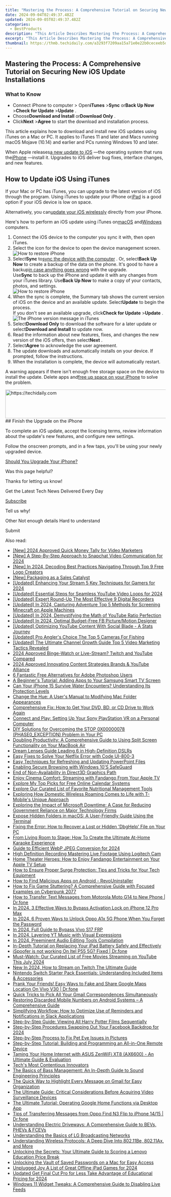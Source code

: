 ```yaml
---
title: "Mastering the Process: A Comprehensive Tutorial on Securing New iOS Update Installations"
date: 2024-09-04T02:49:37.482Z
updated: 2024-09-05T02:49:37.482Z
categories:
  - BestProducts
description: "This Article Describes Mastering the Process: A Comprehensive Tutorial on Securing New iOS Update Installations"
excerpt: "This Article Describes Mastering the Process: A Comprehensive Tutorial on Securing New iOS Update Installations"
thumbnail: https://thmb.techidaily.com/a3293f7209aa15a71e0e22b0ceceeb5d43595d799fa4a5a92be66390c4a5c2d5.jpg
---
```


## Mastering the Process: A Comprehensive Tutorial on Securing New iOS Update Installations
### What to Know

* Connect iPhone to computer > Open**iTunes** \>**Sync** or**Back Up Now** \>**Check for Update** \>**Update** .
* Choose**Download and Install** or**Download Only** .
* Click**Next** \>**Agree** to start the download and installation process.

 This article explains how to download and install new iOS updates using iTunes on a Mac or PC. It applies to iTunes 11 and later and Macs running macOS Mojave (10.14) and earlier and PCs running Windows 10 and later.

 When Apple releases[a new update to iOS](https://www.lifewire.com/ios-versions-4147730) —the operating system that runs the[iPhone](https://www.lifewire.com/pick-best-iphone-for-you-1999293) —install it. Upgrades to iOS deliver bug fixes, interface changes, and new features.

## How to Update iOS Using iTunes

 If your Mac or PC has iTunes, you can upgrade to the latest version of iOS through the program. Using iTunes to update your iPhone or[iPad](https://www.lifewire.com/why-cant-i-upgrade-ipad-1994326) is a good option if your iOS device is low on space.

 Alternatively, you can[update your iOS wirelessly](https://www.lifewire.com/upgrade-ios-on-iphone-connecting-itunes-1999188) directly from your iPhone.

 Here's how to perform an iOS update using iTunes on[macOS](https://www.lifewire.com/what-is-macos-4691239) and[Windows](https://www.lifewire.com/brief-history-of-microsoft-windows-3507078) computers.

1. Connect the iOS device to the computer you sync it with, then open iTunes.
2. Select the icon for the device to open the device management screen.  
![How to restore iPhone](https://www.lifewire.com/thmb/64V3QGUEgeSdmkWN46eKp1DACBY=/1500x0/filters:no_upscale():max_bytes(150000):strip_icc():format(webp)/001-how-to-restore-an-iphone-577630-96c8daae9421440fb79e6b2625de9d57.jpg)
3. Select**Sync** to[sync the device with the computer](https://www.lifewire.com/sync-iphone-to-computer-2000128) . Or, select**Back Up Now** to create a backup of the data on the phone. It's good to have a backup[in case anything goes wrong](https://www.lifewire.com/restore-iphone-from-backup-2000296) with the upgrade.  
 Use**Sync** to back up the iPhone and update it with any changes from your iTunes library. Use**Back Up Now** to make a copy of your contacts, photos, and settings.  
![How to restore iPhone](https://www.lifewire.com/thmb/OTxm37NI10tJP5VSAoT6KGLe-i8=/1500x0/filters:no_upscale():max_bytes(150000):strip_icc():format(webp)/002-how-to-restore-an-iphone-577630-fede4c16de1a403d9b5b15c9f2c3ba00.jpg)
4. When the sync is complete, the Summary tab shows the current version of iOS on the device and an available update. Select**Update** to begin the process.  
 If you don't see an available upgrade, click**Check for Update** \>**Update** .  
![The iPhone version message in iTunes](https://www.lifewire.com/thmb/lSuuSjKRGv0JzuM44KaQfl5FdYk=/1500x0/filters:no_upscale():max_bytes(150000):strip_icc():format(webp)/001-upgrade-iphones-operating-system-2000293-62208cc4e98e45ae8cf5e1d6b7b45173.jpg)
5. Select**Download Only** to download the software for a later update or select**Download and Install** to update now.
6. Read the information about new features, fixes, and changes the new version of the iOS offers, then select**Next** .
7. Select**Agree** to acknowledge the user agreement.
8. The update downloads and automatically installs on your device. If prompted, follow the instructions.
9. When the installation is complete, the device will automatically restart.

 A warning appears if there isn't enough free storage space on the device to install the update. Delete apps and[free up space on your iPhone](https://www.lifewire.com/update-iphone-with-low-storage-4125574) to solve the problem.

<!-- affiliate ads begin -->
<a href="https://appsumo.8odi.net/c/5597632/2094477/7443" target="_top" id="2094477">
  <img src="//a.impactradius-go.com/display-ad/7443-2094477" border="0" alt="https://techidaily.com" width="728" height="90"/>
</a>
<img height="0" width="0" src="https://appsumo.8odi.net/i/5597632/2094477/7443" style="position:absolute;visibility:hidden;" border="0" />
<!-- affiliate ads end -->
## Finish the Upgrade on the iPhone

 To complete an iOS update, accept the licensing terms, review information about the update's new features, and configure new settings.

 Follow the onscreen prompts, and in a few taps, you'll be using your newly upgraded device.

[Should You Upgrade Your iPhone?](https://www.lifewire.com/should-you-upgrade-your-iphone-7968413)

Was this page helpful?

Thanks for letting us know!

 Get the Latest Tech News Delivered Every Day

[Subscribe](https://www.lifewire.com/#)

Tell us why!

 Other  Not enough details  Hard to understand

 Submit

<ins class="adsbygoogle"
     style="display:block"
     data-ad-format="autorelaxed"
     data-ad-client="ca-pub-7571918770474297"
     data-ad-slot="1223367746"></ins>



<ins class="adsbygoogle"
     style="display:block"
     data-ad-client="ca-pub-7571918770474297"
     data-ad-slot="8358498916"
     data-ad-format="auto"
     data-full-width-responsive="true"></ins>

<span class="atpl-alsoreadstyle">Also read:</span>
<div><ul>
<li><a href="https://youtube-lab.techidaily.com/024-approved-quick-money-tally-for-video-marketers/"><u>[New] 2024 Approved  Quick Money Tally for Video Marketers</u></a></li>
<li><a href="https://snapchat-videos.techidaily.com/new-a-step-by-step-approach-to-snapchat-video-communication-for-2024/"><u>[New] A Step-By-Step Approach to Snapchat Video Communication for 2024</u></a></li>
<li><a href="https://facebook-record-videos.techidaily.com/new-in-2024-decoding-best-practices-navigating-through-top-9-free-logo-creators/"><u>[New] In 2024, Decoding Best Practices  Navigating Through Top 9 Free Logo Creators</u></a></li>
<li><a href="https://extra-support.techidaily.com/new-packaging-as-a-sales-catalyst/"><u>[New] Packaging as a Sales Catalyst</u></a></li>
<li><a href="https://remote-screen-capture.techidaily.com/updated-enhancing-your-stream-5-key-techniques-for-gamers-for-2024/"><u>[Updated] Enhancing Your Stream  5 Key Techniques for Gamers for 2024</u></a></li>
<li><a href="https://facebook-video-share.techidaily.com/updated-essential-steps-for-seamless-youtube-video-loops-for-2024/"><u>[Updated] Essential Steps for Seamless YouTube Video Loops for 2024</u></a></li>
<li><a href="https://screen-recording.techidaily.com/updated-expert-round-up-the-most-effective-9-digital-recorders/"><u>[Updated] Expert Round-Up  The Most Effective 9 Digital Recorders</u></a></li>
<li><a href="https://screen-activity-recording.techidaily.com/updated-in-2024-capturing-adventure-top-5-methods-for-screening-minecraft-on-apple-machines/"><u>[Updated] In 2024, Capturing Adventure  Top 5 Methods for Screening Minecraft on Apple Machines</u></a></li>
<li><a href="https://facebook-video-share.techidaily.com/updated-in-2024-demystifying-the-math-of-youtube-ratio-perfection/"><u>[Updated] In 2024, Demystifying the Math of YouTube Ratio Perfection</u></a></li>
<li><a href="https://facebook-video-content.techidaily.com/updated-in-2024-optimal-budget-free-fb-picturemotion-designer/"><u>[Updated] In 2024, Optimal Budget-Free FB Picture/Motion Designer</u></a></li>
<li><a href="https://facebook-video-footage.techidaily.com/updated-optimizing-youtube-content-with-social-blade-a-stats-journey/"><u>[Updated] Optimizing YouTube Content With Social Blade - A Stats Journey</u></a></li>
<li><a href="https://extra-approaches.techidaily.com/updated-pro-anglers-choice-the-top-5-cameras-for-fishing/"><u>[Updated] Pro Angler's Choice  The Top 5 Cameras For Fishing</u></a></li>
<li><a href="https://youtube-blog.techidaily.com/ed-the-ultimate-channel-growth-guide-top-5-video-marketing-tactics-revealed/"><u>[Updated] The Ultimate Channel Growth Guide  Top 5 Video Marketing Tactics Revealed</u></a></li>
<li><a href="https://extra-tips.techidaily.com/2024-approved-binge-watch-or-live-stream-twitch-and-youtube-compared/"><u>2024 Approved  Binge-Watch or Live-Stream? Twitch and YouTube Compared</u></a></li>
<li><a href="https://some-knowledge.techidaily.com/2024-approved-innovating-content-strategies-brands-and-youtube-alliance/"><u>2024 Approved  Innovating Content Strategies  Brands & YouTube Alliance</u></a></li>
<li><a href="https://tech-recovery.techidaily.com/6-fantastic-free-alternatives-for-adobe-photoshop-users/"><u>6 Fantastic Free Alternatives for Adobe Photoshop Users</u></a></li>
<li><a href="https://tech-recovery.techidaily.com/a-beginners-tutorial-adding-apps-to-your-samsung-smart-tv-screen/"><u>A Beginner's Tutorial: Adding Apps to Your Samsung Smart TV Screen</u></a></li>
<li><a href="https://tech-recovery.techidaily.com/can-your-iphone-15-survive-water-encounters-understanding-its-protection-levels/"><u>Can Your iPhone 15 Survive Water Encounters? Understanding Its Protection Levels</u></a></li>
<li><a href="https://tech-recovery.techidaily.com/change-the-hue-a-users-manual-to-modifying-mac-folder-appearances/"><u>Change the Hue: A User's Manual to Modifying Mac Folder Appearances</u></a></li>
<li><a href="https://tech-recovery.techidaily.com/1722868885876-comprehensive-fix-how-to-get-your-dvd-bd-or-cd-drive-to-work-again/"><u>Comprehensive Fix: How to Get Your DVD, BD, or CD Drive to Work Again</u></a></li>
<li><a href="https://tech-recovery.techidaily.com/connect-and-play-setting-up-your-sony-playstation-vr-on-a-personal-computer/"><u>Connect and Play: Setting Up Your Sony PlayStation VR on a Personal Computer</u></a></li>
<li><a href="https://tech-recovery.techidaily.com/diy-solutions-for-overcoming-the-stop-0x00000078-phase0exception-problem-in-your-pc/"><u>DIY Solutions for Overcoming the STOP 0X00000078 (PHASE0_EXCEPTION) Problem in Your PC</u></a></li>
<li><a href="https://tech-recovery.techidaily.com/doubling-productivity-a-comprehensive-guide-to-using-split-screen-functionality-on-your-macbook-air/"><u>Doubling Productivity: A Comprehensive Guide to Using Split Screen Functionality on Your MacBook Air</u></a></li>
<li><a href="https://extra-tips.techidaily.com/dream-lenses-guide-leading-6-in-high-definition-dslrs/"><u>Dream Lenses Guide  Leading 6 in High-Definition DSLRs</u></a></li>
<li><a href="https://tech-recovery.techidaily.com/easy-fixes-to-solve-your-netflix-error-with-code-ui-800-3/"><u>Easy Fixes to Solve Your Netflix Error with Code UI-800-3</u></a></li>
<li><a href="https://tech-recovery.techidaily.com/easy-techniques-for-refreshing-and-updating-powerpoint-files/"><u>Easy Techniques for Refreshing and Updating PowerPoint Files</u></a></li>
<li><a href="https://windows11.techidaily.com/enabling-secure-browsing-with-windows-10s-safeguard/"><u>Enabling Secure Browsing with Windows 10’S SafeGuard</u></a></li>
<li><a href="https://graphic-issues.techidaily.com/end-of-non-availability-in-direct3d-graphics-path/"><u>End of Non-Availability in Direct3D Graphics Path</u></a></li>
<li><a href="https://tech-recovery.techidaily.com/enjoy-cinema-comfort-streaming-with-fandango-from-your-apple-tv/"><u>Enjoy Cinema Comfort: Streaming with Fandango From Your Apple TV</u></a></li>
<li><a href="https://tech-recovery.techidaily.com/explore-my-top-picks-for-free-online-calendar-systems/"><u>Explore My Top Picks for Free Online Calendar Systems</u></a></li>
<li><a href="https://tech-recovery.techidaily.com/explore-our-curated-list-of-favorite-nutritional-management-tools/"><u>Explore Our Curated List of Favorite Nutritional Management Tools</u></a></li>
<li><a href="https://tech-recovery.techidaily.com/exploring-how-domestic-wireless-roaming-comes-to-life-with-t-mobiles-unique-approach/"><u>Exploring How Domestic Wireless Roaming Comes to Life with T-Mobile's Unique Approach</u></a></li>
<li><a href="https://tech-recovery.techidaily.com/exploring-the-impact-of-microsoft-downtime-a-case-for-reducing-government-reliance-on-major-technology-firms/"><u>Exploring the Impact of Microsoft Downtime: A Case for Reducing Government Reliance on Major Technology Firms</u></a></li>
<li><a href="https://tech-recovery.techidaily.com/expose-hidden-folders-in-macos-a-user-friendly-guide-using-the-terminal/"><u>Expose Hidden Folders in macOS: A User-Friendly Guide Using the Terminal</u></a></li>
<li><a href="https://tech-recovery.techidaily.com/fixing-the-error-how-to-recover-a-lost-or-hidden-dbghelp-file-on-your-pc/"><u>Fixing the Error: How to Recover a Lost or Hidden 'DbgHelp' File on Your PC</u></a></li>
<li><a href="https://tech-recovery.techidaily.com/from-living-room-to-stage-how-to-create-the-ultimate-at-home-karaoke-experience/"><u>From Living Room to Stage: How To Create the Ultimate At-Home Karaoke Experience</u></a></li>
<li><a href="https://some-techniques.techidaily.com/guide-to-efficient-webp-jpeg-conversion-for-2024/"><u>Guide to Efficient WebP JPEG Conversion for 2024</u></a></li>
<li><a href="https://screen-mirroring-recording.techidaily.com/high-definition-recording-mastering-live-footage-using-logitech-cam/"><u>High Definition Recording  Mastering Live Footage Using Logitech Cam</u></a></li>
<li><a href="https://tech-recovery.techidaily.com/home-theater-heroes-how-to-enjoy-fandango-entertainment-on-your-apple-tv-setup/"><u>Home Theater Heroes: How to Enjoy Fandango Entertainment on Your Apple TV Setup</u></a></li>
<li><a href="https://tech-recovery.techidaily.com/how-to-ensure-proper-surge-protection-tips-and-tricks-for-your-tech-equipment/"><u>How to Ensure Proper Surge Protection: Tips and Tricks for Your Tech Equipment</u></a></li>
<li><a href="https://win-forum.techidaily.com/how-to-find-malicious-apps-on-android-revouninstaller/"><u>How to Find Malicious Apps on Android - RevoUninstaller</u></a></li>
<li><a href="https://ai-live-streaming.techidaily.com/how-to-fix-game-stuttering-a-comprehensive-guide-with-focused-examples-on-cyberpunk-2077/"><u>How to Fix Game Stuttering? A Comprehensive Guide with Focused Examples on Cyberpunk 2077</u></a></li>
<li><a href="https://android-transfer.techidaily.com/how-to-transfer-text-messages-from-motorola-moto-g14-to-new-phone-drfone-by-drfone-transfer-from-android-transfer-from-android/"><u>How to Transfer Text Messages from Motorola Moto G14 to New Phone | Dr.fone</u></a></li>
<li><a href="https://activate-lock.techidaily.com/in-2024-3-effective-ways-to-bypass-activation-lock-on-iphone-12-pro-max-by-drfone-ios/"><u>In 2024, 3 Effective Ways to Bypass Activation Lock on iPhone 12 Pro Max</u></a></li>
<li><a href="https://easy-unlock-android.techidaily.com/in-2024-6-proven-ways-to-unlock-oppo-a1x-5g-phone-when-you-forget-the-password-by-drfone-android/"><u>In 2024, 6 Proven Ways to Unlock Oppo A1x 5G Phone When You Forget the Password</u></a></li>
<li><a href="https://bypass-frp.techidaily.com/in-2024-full-guide-to-bypass-vivo-s17-frp-by-drfone-android/"><u>In 2024, Full Guide to Bypass Vivo S17 FRP</u></a></li>
<li><a href="https://extra-skills.techidaily.com/in-2024-layering-yt-music-with-visual-expressions/"><u>In 2024, Layering YT Music with Visual Expressions</u></a></li>
<li><a href="https://screen-sharing-recording.techidaily.com/in-2024-preeminent-audio-editing-tools-compilation/"><u>In 2024, Preeminent Audio Editing Tools Compilation</u></a></li>
<li><a href="https://tech-recovery.techidaily.com/in-depth-tutorial-on-replacing-your-ipad-battery-safely-and-effectively/"><u>In-Depth Tutorial on Replacing Your iPad Battery Safely and Effectively</u></a></li>
<li><a href="https://fake-location.techidaily.com/ispoofer-is-not-working-on-itel-p55-5g-fixed-drfone-by-drfone-virtual-android/"><u>iSpoofer is not working On Itel P55 5G? Fixed | Dr.fone</u></a></li>
<li><a href="https://tech-recovery.techidaily.com/must-watch-our-curated-list-of-free-movies-streaming-on-youtube-this-july-2024/"><u>Must-Watch: Our Curated List of Free Movies Streaming on YouTube This July 2024</u></a></li>
<li><a href="https://ai-live-streaming.techidaily.com/new-in-2024-how-to-stream-on-twitch-the-ultimate-guide/"><u>New In 2024, How to Stream on Twitch The Ultimate Guide</u></a></li>
<li><a href="https://tech-recovery.techidaily.com/nintendo-switch-starter-pack-essentials-understanding-included-items-and-accessories/"><u>Nintendo Switch Starter Pack Essentials: Understanding Included Items & Accessories</u></a></li>
<li><a href="https://fake-location.techidaily.com/prank-your-friends-easy-ways-to-fake-and-share-google-maps-location-on-vivo-v30-drfone-by-drfone-virtual-android/"><u>Prank Your Friends! Easy Ways to Fake and Share Google Maps Location On Vivo V30 | Dr.fone</u></a></li>
<li><a href="https://tech-recovery.techidaily.com/quick-tricks-to-pick-all-your-gmail-correspondences-simultaneously/"><u>Quick Tricks to Pick All Your Gmail Correspondences Simultaneously</u></a></li>
<li><a href="https://tech-recovery.techidaily.com/restoring-discarded-mobile-numbers-on-android-systems-a-comprehensive-guide/"><u>Restoring Discarded Mobile Numbers on Android Systems – A Comprehensive Guide</u></a></li>
<li><a href="https://tech-recovery.techidaily.com/simplifying-workflow-how-to-optimize-use-of-reminders-and-notifications-in-slack-applications/"><u>Simplifying Workflow: How to Optimize Use of Reminders and Notifications in Slack Applications</u></a></li>
<li><a href="https://tech-recovery.techidaily.com/step-by-step-guide-viewing-all-harry-potter-films-sequentially/"><u>Step-by-Step Guide: Viewing All Harry Potter Films Sequentially</u></a></li>
<li><a href="https://facebook-clips.techidaily.com/step-by-step-procedures-swapping-out-your-facebook-backdrop-for-2024/"><u>Step-by-Step Procedures  Swapping Out Your Facebook Backdrop for 2024</u></a></li>
<li><a href="https://tech-recovery.techidaily.com/step-by-step-process-to-fix-pet-eye-issues-in-pictures/"><u>Step-by-Step Process to Fix Pet Eye Issues in Pictures</u></a></li>
<li><a href="https://tech-recovery.techidaily.com/step-by-step-tutorial-building-and-programming-an-all-in-one-remote-device/"><u>Step-by-Step Tutorial: Building and Programming an All-in-One Remote Device</u></a></li>
<li><a href="https://buynow-info.techidaily.com/taming-your-home-internet-with-asus-zenwifi-xt8-ax6600-an-ultimate-guide-and-evaluation/"><u>Taming Your Home Internet with ASUS ZenWiFi XT8 (AX6600) - An Ultimate Guide & Evaluation</u></a></li>
<li><a href="https://facebook.techidaily.com/techs-most-contentious-innovators/"><u>Tech's Most Contentious Innovators</u></a></li>
<li><a href="https://tech-recovery.techidaily.com/the-basics-of-bass-management-an-in-depth-guide-to-sound-engineering-principles/"><u>The Basics of Bass Management: An In-Depth Guide to Sound Engineering Principles</u></a></li>
<li><a href="https://tech-recovery.techidaily.com/the-quick-way-to-highlight-every-message-on-gmail-for-easy-organization/"><u>The Quick Way to Highlight Every Message on Gmail for Easy Organization</u></a></li>
<li><a href="https://tech-recovery.techidaily.com/the-ultimate-guide-critical-considerations-before-acquiring-video-surveillance-devices/"><u>The Ultimate Guide: Critical Considerations Before Acquiring Video Surveillance Devices</u></a></li>
<li><a href="https://tech-recovery.techidaily.com/the-ultimate-tutorial-operating-google-home-functions-via-desktop-app/"><u>The Ultimate Tutorial: Operating Google Home Functions via Desktop App</u></a></li>
<li><a href="https://android-transfer.techidaily.com/tips-of-transferring-messages-from-oppo-find-n3-flip-to-iphone-1415-drfone-by-drfone-transfer-from-android-transfer-from-android/"><u>Tips of Transferring Messages from Oppo Find N3 Flip to iPhone 14/15 | Dr.fone</u></a></li>
<li><a href="https://tech-recovery.techidaily.com/understanding-electric-driveways-a-comprehensive-guide-to-bevs-phevs-and-fcevs/"><u>Understanding Electric Driveways: A Comprehensive Guide to BEVs, PHEVs & FCEVs</u></a></li>
<li><a href="https://tech-recovery.techidaily.com/understanding-the-basics-of-lg-broadcasting-networks/"><u>Understanding the Basics of LG Broadcasting Networks</u></a></li>
<li><a href="https://tech-recovery.techidaily.com/understanding-wireless-protocols-a-deep-dive-into-80211be-80211ax-and-more/"><u>Understanding Wireless Protocols: A Deep Dive Into 802.11Be, 802.11Ax, and More</u></a></li>
<li><a href="https://tech-recovery.techidaily.com/unlocking-the-secrets-your-ultimate-guide-to-scoring-a-lenovo-education-price-break/"><u>Unlocking the Secrets: Your Ultimate Guide to Scoring a Lenovo Education Price Break</u></a></li>
<li><a href="https://tech-recovery.techidaily.com/unlocking-the-vault-of-saved-passwords-on-a-mac-for-easy-access/"><u>Unlocking the Vault of Saved Passwords on a Mac for Easy Access</u></a></li>
<li><a href="https://on-screen-recording.techidaily.com/unplugged-joy-a-list-of-great-offline-ipad-games-for-2024/"><u>Unplugged Joy  A List of Great Offline iPad Games for 2024</u></a></li>
<li><a href="https://ai-video-tools.techidaily.com/updated-get-final-cut-pro-for-less-take-advantage-of-educational-pricing-for-2024/"><u>Updated Get Final Cut Pro for Less Take Advantage of Educational Pricing for 2024</u></a></li>
<li><a href="https://tech-recovery.techidaily.com/windows-11-widget-tweaks-a-comprehensive-guide-to-disabling-live-feeds/"><u>Windows 11 Widget Tweaks: A Comprehensive Guide to Disabling Live Feeds</u></a></li>
</ul></div>
